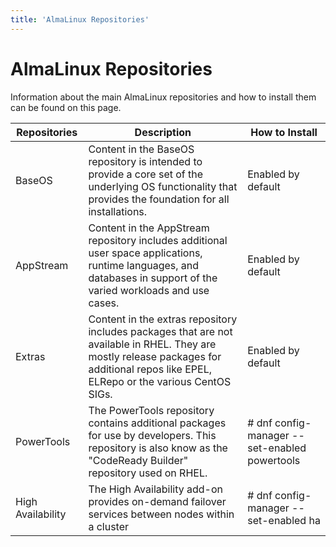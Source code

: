 ```yaml
---
title: 'AlmaLinux Repositories'
---
```

# AlmaLinux Repositories

Information about the main AlmaLinux repositories and how to install them can be found on this page. 

| Repositories | Description | How to Install |
| --- | --- | --- |
| BaseOS | Content in the BaseOS repository is intended to provide a core set of the underlying OS functionality that provides the foundation for all installations. | Enabled by default |
| AppStream | Content in the AppStream repository includes additional user space applications, runtime languages, and databases in support of the varied workloads and use cases. | Enabled by default |
| Extras | Content in the extras repository includes packages that are not available in RHEL. They are mostly release packages for additional repos like EPEL, ELRepo or the various CentOS SIGs. | Enabled by default |
| PowerTools | The PowerTools repository contains additional packages for use by developers. This repository is also know as the "CodeReady Builder" repository used on RHEL.| # dnf config-manager --set-enabled powertools |
| High Availability | The High Availability add-on provides on-demand failover services between nodes within a cluster | # dnf config-manager --set-enabled ha | 


